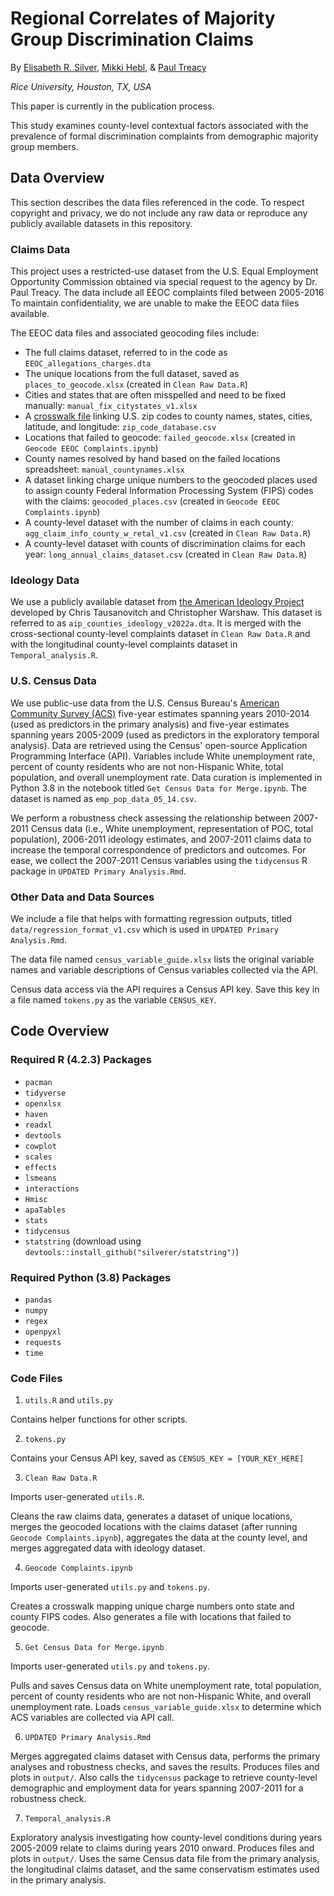 # Regional Correlates of Majority Group Discrimination Claims

By [Elisabeth R. Silver](es61@rice.edu), [Mikki Hebl](hebl@rice.edu), & [Paul Treacy](paulctreacy@gmail.com)

*Rice University, Houston, TX, USA*


This paper is currently in the publication process.

This study examines county-level contextual factors associated with the prevalence of formal discrimination complaints from demographic majority group members.

## Data Overview


This section describes the data files referenced in the code. To respect copyright and privacy, we do not include any raw data or reproduce any publicly available datasets in this repository. 


### Claims Data


This project uses a restricted-use dataset from the U.S. Equal Employment Opportunity Commission obtained via special request to the agency by Dr. Paul Treacy. The data include all EEOC complaints filed between 2005-2016 To maintain confidentiality, we are unable to make the EEOC data files available. 

The EEOC data files and associated geocoding files include:

- The full claims dataset, referred to in the code as `EEOC_allegations_charges.dta`
- The unique locations from the  full dataset, saved as `places_to_geocode.xlsx` (created in `Clean Raw Data.R`)
- Cities and states that are often misspelled and need to be fixed manually: `manual_fix_citystates_v1.xlsx`
- A [crosswalk file](https://www.unitedstateszipcodes.org/zip-code-database/) linking U.S. zip codes to county names, states, cities, latitude, and longitude: `zip_code_database.csv`
- Locations that failed to geocode: `failed_geocode.xlsx` (created in `Geocode EEOC Complaints.ipynb`)
- County names resolved by hand based on the failed locations spreadsheet: `manual_countynames.xlsx`
- A dataset linking charge unique numbers to the geocoded places used to assign county Federal Information Processing System (FIPS) codes with the claims: `geocoded_places.csv` (created in `Geocode EEOC Complaints.ipynb`)
- A county-level dataset with the number of claims in each county: `agg_claim_info_county_w_retal_v1.csv` (created in `Clean Raw Data.R`)
- A county-level dataset with counts of discrimination claims for each year: `long_annual_claims_dataset.csv` (created in `Clean Raw Data.R`)


### Ideology Data


We use a publicly available dataset from [the American Ideology Project](https://dataverse.harvard.edu/file.xhtml?fileId=6690216&version=1.0) developed by Chris Tausanovitch and Christopher Warshaw. This dataset is referred to as `aip_counties_ideology_v2022a.dta`. It is merged with the cross-sectional county-level complaints dataset in `Clean Raw Data.R` and with the longitudinal county-level complaints dataset in `Temporal_analysis.R`.


### U.S. Census Data


We use public-use data from the U.S. Census Bureau's [American Community Survey (ACS)](https://www.census.gov/data/developers/data-sets/acs-5year.html) five-year estimates spanning years 2010-2014 (used as predictors in the primary analysis) and five-year estimates spanning years 2005-2009 (used as predictors in the exploratory temporal analysis). Data are retrieved using the Census' open-source Application Programming Interface (API). Variables include White unemployment rate, percent of county residents who are not non-Hispanic White, total population, and overall unemployment rate. Data curation is implemented in Python 3.8 in the notebook titled `Get Census Data for Merge.ipynb`. The  dataset is named as `emp_pop_data_05_14.csv`.

We perform a robustness check assessing the relationship between 2007-2011 Census data (i.e., White unemployment, representation of POC, total population), 2006-2011 ideology estimates, and 2007-2011 claims data to increase the temporal correspondence of predictors and outcomes. For ease, we collect the 2007-2011 Census variables using the `tidycensus` R package in `UPDATED Primary Analysis.Rmd`.

### Other Data and Data Sources


We include a file that helps with formatting regression outputs, titled `data/regression_format_v1.csv` which is used in `UPDATED Primary Analysis.Rmd`.

The data file named `census_variable_guide.xlsx` lists the original variable names and variable descriptions of Census variables collected via the API. 

Census data access via the API requires a Census API key. Save this key in a file named `tokens.py` as the variable `CENSUS_KEY`.


## Code Overview


### Required R (4.2.3) Packages


- `pacman`
- `tidyverse`
- `openxlsx`
- `haven`
- `readxl`
- `devtools`
- `cowplot`
- `scales`
- `effects`
- `lsmeans`
- `interactions`
- `Hmisc`
- `apaTables`
- `stats`
- `tidycensus`
- `statstring` (download using `devtools::install_github("silverer/statstring")`)


### Required Python (3.8) Packages


- `pandas`
- `numpy`
- `regex`
- `openpyxl`
- `requests`
- `time`


### Code Files


1. `utils.R` and `utils.py`

Contains helper functions for other scripts.


2. `tokens.py`

Contains your Census API key, saved as `CENSUS_KEY = [YOUR_KEY_HERE]`


3. `Clean Raw Data.R`

Imports user-generated `utils.R`.

Cleans the raw claims data, generates a dataset of unique locations, merges the geocoded locations with the claims dataset (after running `Geocode Complaints.ipynb`), aggregates the data at the county level, and merges aggregated data with ideology dataset. 


4. `Geocode Complaints.ipynb`

Imports user-generated `utils.py` and `tokens.py`.

Creates a crosswalk mapping unique charge numbers onto state and county FIPS codes. Also generates a file with locations that failed to geocode.


5. `Get Census Data for Merge.ipynb`

Imports user-generated `utils.py` and `tokens.py`.

Pulls and saves Census data on White unemployment rate, total population, percent of county residents who are not non-Hispanic  White, and overall unemployment rate. Loads `census_variable_guide.xlsx` to determine which ACS variables are collected via API call.


6. `UPDATED Primary Analysis.Rmd`

Merges aggregated claims dataset with Census data, performs the primary analyses and robustness checks, and saves the results. Produces files and plots in `output/`.  Also calls the `tidycensus` package to retrieve county-level demographic and employment data for years spanning 2007-2011 for a robustness check. 

7. `Temporal_analysis.R`

Exploratory analysis investigating how county-level conditions during years 2005-2009 relate to claims during years 2010 onward. Produces files and plots in `output/`. Uses the same Census data file from the primary analysis, the longitudinal claims dataset, and the same conservatism estimates used in the primary analysis. 
